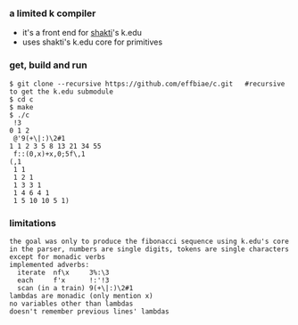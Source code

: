 ### a limited k compiler
- it's a front end for [shakti](https://shakti.com/)'s k.edu
- uses shakti's k.edu core for primitives
### get, build and run
```
$ git clone --recursive https://github.com/effbiae/c.git   #recursive to get the k.edu submodule
$ cd c
$ make
$ ./c
 !3
0 1 2
 @'9(+\|:)\2#1
1 1 2 3 5 8 13 21 34 55
 f::(0,x)+x,0;5f\,1
(,1
 1 1
 1 2 1
 1 3 3 1
 1 4 6 4 1
 1 5 10 10 5 1)
```
### limitations
```
the goal was only to produce the fibonacci sequence using k.edu's core
in the parser, numbers are single digits, tokens are single characters except for monadic verbs
implemented adverbs:
  iterate  nf\x     3%:\3
  each     f'x      !:'!3
  scan (in a train) 9(+\|:)\2#1
lambdas are monadic (only mention x)
no variables other than lambdas
doesn't remember previous lines' lambdas
```
